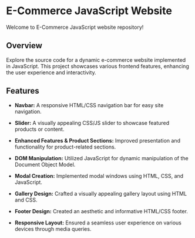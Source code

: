 # E-Commerce JavaScript Website

Welcome to E-Commerce JavaScript website repository!

## Overview

Explore the source code for a dynamic e-commerce website implemented in JavaScript. This project showcases various frontend features, enhancing the user experience and interactivity.

## Features

- **Navbar:** A responsive HTML/CSS navigation bar for easy site navigation.

- **Slider:** A visually appealing CSS/JS slider to showcase featured products or content.

- **Enhanced Features & Product Sections:** Improved presentation and functionality for product-related sections.

- **DOM Manipulation:** Utilized JavaScript for dynamic manipulation of the Document Object Model.

- **Modal Creation:** Implemented modal windows using HTML, CSS, and JavaScript.

- **Gallery Design:** Crafted a visually appealing gallery layout using HTML and CSS.

- **Footer Design:** Created an aesthetic and informative HTML/CSS footer.

- **Responsive Layout:** Ensured a seamless user experience on various devices through media queries.
